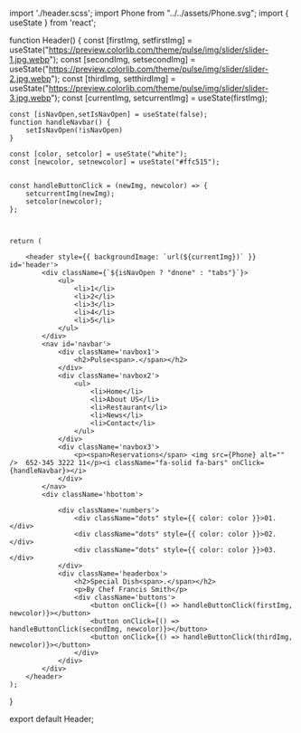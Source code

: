 import './header.scss';
import Phone from "../../assets/Phone.svg";
import { useState } from 'react';

function Header() {
    const [firstImg, setfirstImg] = useState("https://preview.colorlib.com/theme/pulse/img/slider/slider-1.jpg.webp");
    const [secondImg, setsecondImg] = useState("https://preview.colorlib.com/theme/pulse/img/slider/slider-2.jpg.webp");
    const [thirdImg, setthirdImg] = useState("https://preview.colorlib.com/theme/pulse/img/slider/slider-3.jpg.webp");
    const [currentImg, setcurrentImg] = useState(firstImg);

    const [isNavOpen,setIsNavOpen] = useState(false);
    function handleNavbar() {
        setIsNavOpen(!isNavOpen)
    }

    const [color, setcolor] = useState("white");
    const [newcolor, setnewcolor] = useState("#ffc515");


    const handleButtonClick = (newImg, newcolor) => {
        setcurrentImg(newImg);
        setcolor(newcolor);
    };

    

    return (

        <header style={{ backgroundImage: `url(${currentImg})` }} id='header'>
            <div className={`${isNavOpen ? "dnone" : "tabs"}`}>
                <ul>
                    <li>1</li>
                    <li>2</li>
                    <li>3</li>
                    <li>4</li>
                    <li>5</li>
                </ul>
            </div>
            <nav id='navbar'>
                <div className='navbox1'>
                    <h2>Pulse<span>.</span></h2>
                </div>
                <div className='navbox2'>
                    <ul>
                        <li>Home</li>
                        <li>About US</li>
                        <li>Restaurant</li>
                        <li>News</li>
                        <li>Contact</li>
                    </ul>
                </div>
                <div className='navbox3'>
                    <p><span>Reservations</span> <img src={Phone} alt="" />  652-345 3222 11</p><i className="fa-solid fa-bars" onClick={handleNavbar}></i>
                </div>
            </nav>
            <div className='hbottom'>

                <div className='numbers'>
                    <div className="dots" style={{ color: color }}>01.</div>
                    <div className="dots" style={{ color: color }}>02.</div>
                    <div className="dots" style={{ color: color }}>03.</div>
                </div>
                <div className='headerbox'>
                    <h2>Special Dish<span>.</span></h2>
                    <p>By Chef Francis Smith</p>
                    <div className='buttons'>
                        <button onClick={() => handleButtonClick(firstImg, newcolor)}></button>
                        <button onClick={() => handleButtonClick(secondImg, newcolor)}></button>
                        <button onClick={() => handleButtonClick(thirdImg, newcolor)}></button>
                    </div>
                </div>
            </div>
        </header>
    );
}

export default Header;
